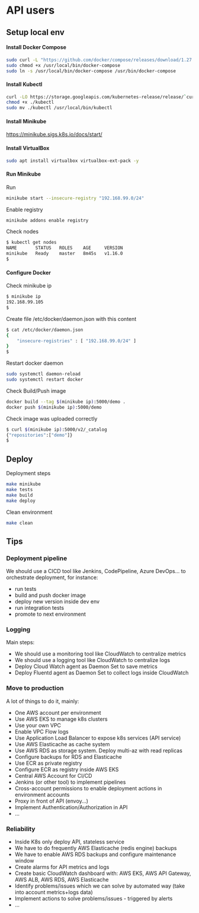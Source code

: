 # API users 

## Setup local env

#### Install Docker Compose

```bash
sudo curl -L "https://github.com/docker/compose/releases/download/1.27.4/docker-compose-$(uname -s)-$(uname -m)" -o /usr/local/bin/docker-compose
sudo chmod +x /usr/local/bin/docker-compose
sudo ln -s /usr/local/bin/docker-compose /usr/bin/docker-compose
```

#### Install Kubectl

```bash
curl -LO https://storage.googleapis.com/kubernetes-release/release/`curl -s https://storage.googleapis.com/kubernetes-release/release/stable.txt`/bin/linux/amd64/kubectl
chmod +x ./kubectl
sudo mv ./kubectl /usr/local/bin/kubectl
```

#### Install Minikube

https://minikube.sigs.k8s.io/docs/start/

#### Install VirtualBox

```bash
sudo apt install virtualbox virtualbox-ext-pack -y
```

#### Run Minikube

Run
```bash
minikube start --insecure-registry "192.168.99.0/24"
```

Enable registry
```bash
minikube addons enable registry
```

Check nodes
```bash
$ kubectl get nodes
NAME       STATUS   ROLES    AGE     VERSION
minikube   Ready    master   8m45s   v1.16.0
$
```

#### Configure Docker
Check minikube ip
```bash
$ minikube ip
192.168.99.105
$
```

Create file /etc/docker/daemon.json with this content
```bash
$ cat /etc/docker/daemon.json
{
    "insecure-registries" : [ "192.168.99.0/24" ]
}
$
```

Restart docker daemon
```bash
sudo systemctl daemon-reload
sudo systemctl restart docker
```

Check Build/Push image
```bash
docker build --tag $(minikube ip):5000/demo .
docker push $(minikube ip):5000/demo
```

Check image was uploaded correctly

```bash
$ curl $(minikube ip):5000/v2/_catalog
{"repositories":["demo"]}
$
```

## Deploy

Deployment steps

```bash
make minikube
make tests
make build
make deploy
```

Clean environment

```bash
make clean
```

## Tips
 
### Deployment pipeline
We should use a CICD tool like Jenkins, CodePipeline, Azure DevOps... to orchestrate deployment, for instance:
* run tests
* build and push docker image
* deploy new version inside dev env
* run integration tests
* promote to next environment
 
### Logging
Main steps:
* We should use a monitoring tool like CloudWatch to centralize metrics
* We should use a logging tool like CloudWatch to centralize logs
* Deploy Cloud Watch agent as Daemon Set to save metrics
* Deploy Fluentd agent as Daemon Set to collect logs inside CloudWatch 
 
### Move to production
A lot of things to do it, mainly:
* One AWS account per environment
* Use AWS EKS to manage k8s clusters
* Use your own VPC
* Enable VPC Flow logs
* Use Application Load Balancer to expose k8s services (API service)
* Use AWS Elasticache as cache system
* Use AWS RDS as storage system. Deploy multi-az with read replicas
* Configure backups for RDS and Elasticache
* Use ECR as private registry
* Configure ECR as registry inside AWS EKS
* Central AWS Account for CI/CD
* Jenkins (or other tool) to implement pipelines
* Cross-account permissions to enable deployment actions in environment accounts
* Proxy in front of API (envoy...)
* Implement Authentication/Authorization in API
* ...

### Reliability
* Inside K8s only deploy API, stateless service
* We have to do frequently AWS Elasticache (redis engine) backups 
* We have to enable AWS RDS backups and configure maintenance window
* Create alarms for API metrics and logs
* Create basic CloudWatch dashboard with: AWS EKS, AWS API Gateway, AWS ALB, AWS RDS, AWS Elasticache
* Identify problems/issues which we can solve by automated way (take into account metrics+logs data)
* Implement actions to solve problems/issues - triggered by alerts
* ...

